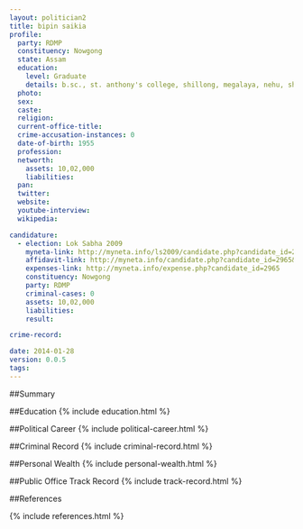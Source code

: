 ```yaml
---
layout: politician2
title: bipin saikia
profile: 
  party: RDMP
  constituency: Nowgong
  state: Assam
  education: 
    level: Graduate
    details: b.sc., st. anthony's college, shillong, megalaya, nehu, shillong university, 1974
  photo: 
  sex: 
  caste: 
  religion: 
  current-office-title: 
  crime-accusation-instances: 0
  date-of-birth: 1955
  profession: 
  networth: 
    assets: 10,02,000
    liabilities: 
  pan: 
  twitter: 
  website: 
  youtube-interview: 
  wikipedia: 

candidature: 
  - election: Lok Sabha 2009
    myneta-link: http://myneta.info/ls2009/candidate.php?candidate_id=2965
    affidavit-link: http://myneta.info/candidate.php?candidate_id=2965&scan=original
    expenses-link: http://myneta.info/expense.php?candidate_id=2965
    constituency: Nowgong 
    party: RDMP
    criminal-cases: 0
    assets: 10,02,000
    liabilities: 
    result:  

crime-record: 

date: 2014-01-28
version: 0.0.5
tags: 
---
```

##Summary


##Education
{% include education.html %}


##Political Career
{% include political-career.html %}


##Criminal Record
{% include criminal-record.html %}


##Personal Wealth
{% include personal-wealth.html %}


##Public Office Track Record
{% include track-record.html %}


##References


{% include references.html %}